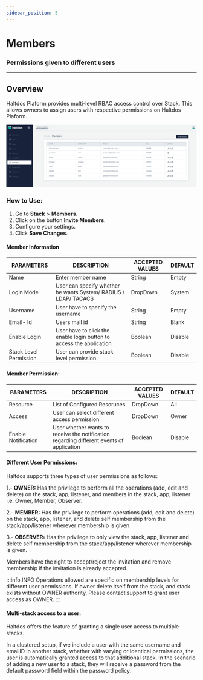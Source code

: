 ```yaml
---
sidebar_position: 5
---
```

# Members

###  Permissions given to different users

----

## Overview 

Haltdos Plaform provides multi-level RBAC access control over Stack. This allows owners to assign users with respective permissions on Haltdos Plaform.

![members](/img/platform/v7/docs/member_newui.png)

### How to Use:

1. Go to **Stack** > **Members**.
2. Click on the button  **Invite Members**.
3. Configure your settings.
4. Click **Save Changes**.

#### Member Information  

| PARAMETERS       | DESCRIPTION                                              | ACCEPTED VALUES    | DEFAULT  |
|------------------|----------------------------------------------------------|--------------------|----------|
| Name             | Enter member name           | String  | Empty  |
| Login Mode | User can specify whether he wants System/ RADIUS / LDAP/ TACACS | DropDown| System |
| Username       |  User have to specify the username   | String   | Empty    |
| Email- Id  | Users mail id                          | String            | Blank    |
| Enable Login      | User have to click the enable login button to access the application                      | Boolean           | Disable    |
| Stack Level Permission       | User can provide stack level permission              | Boolean           | Disable     |

#### Member Permission:

| PARAMETERS       | DESCRIPTION                                              | ACCEPTED VALUES    | DEFAULT  |
|------------------|----------------------------------------------------------|--------------------|----------|
| Resource             | List of Configured Resoruces | DropDown | All  |
| Access | User can select different access permission | DropDown | Owner |
| Enable Notification       | User whether wants to receive the notification regarding different events of application   | Boolean     | Disable   |

#### Different User Permissions:

Haltdos supports three types of user permissions as follows:

1.- **OWNER:** Has the privilege to perform all the operations (add, edit and delete) on the stack, app, listener, and members in the stack, app, listener i.e. Owner, Member, Observer.

2.- **MEMBER:** Has the privilege to perform operations (add, edit and delete) on the stack, app, listener, and delete self membership from the stack/app/listener wherever membership is given.

3.- **OBSERVER:** Has the privilege to only view the stack, app, listener and delete self membership from the stack/app/listener wherever membership is given.


Members have the right to accept/reject the invitation and remove membership if the invitation is already accepted.

:::info INFO
Operations allowed are specific on membership levels for different user permissions. 
If owner delete itself from the stack, and stack exists without OWNER authority. Please contact support to grant user access as OWNER. 
:::

#### Multi-stack access to a user:

Haltdos offers the feature of granting a single user access to multiple stacks.

In a clustered setup, if we include a user with the same username and emailID in another stack, whether with varying or identical permissions, the user is automatically granted access to that additional stack. In the scenario of adding a new user to a stack, they will receive a password from the default password field within the password policy.
